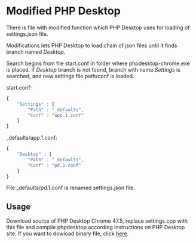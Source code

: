 # Modified PHP Desktop

There is file with modified function which PHP Desktop uses for loading of settings.json file. 

Modifications lets PHP Desktop to load chain of json files until it finds branch named *Desktop*. 

Search begins from file start.conf in folder where phpdesktop-chrome.exe is placed. If *Desktop* branch is not found, branch with name *Settings* is searched, and new settings file path/conf is loaded.

start.conf:
```javascript
{
    "Settings" : {
        "Path" : "_defaults",
        "Conf" : "app.1.conf"
    }
}
```

_defaults/app.1.conf:
```javascript
{
    "Desktop" : {
        "Path" : "_defaults",
        "Conf" : "pd.1.conf"
    }
}
```

File _defaults/pd.1.conf is renamed settings.json file.

## Usage

Download source of PHP Desktop Chrome 47.5, replace settings.cpp with this file and compile phpdesktop according instructions on PHP Desktop site. If you want to dowload binary file, click [here](https://drive.google.com/file/d/0BxuT8ypXm7sRalNNQU1jdDJvSlU/view?usp=sharing).
